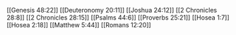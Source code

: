 [[Genesis 48:22]]
[[Deuteronomy 20:11]]
[[Joshua 24:12]]
[[2 Chronicles 28:8]]
[[2 Chronicles 28:15]]
[[Psalms 44:6]]
[[Proverbs 25:21]]
[[Hosea 1:7]]
[[Hosea 2:18]]
[[Matthew 5:44]]
[[Romans 12:20]]
